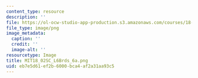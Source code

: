 ```yaml
---
content_type: resource
description: ''
file: https://ol-ocw-studio-app-production.s3.amazonaws.com/courses/18-02sc-multivariable-calculus-fall-2010/eb7e5d61ef2b6000bca4af2a31aa93c5_MIT18_02SC_L6Brds_6a.png
file_type: image/png
image_metadata:
  caption: ''
  credit: ''
  image-alt: ''
resourcetype: Image
title: MIT18_02SC_L6Brds_6a.png
uid: eb7e5d61-ef2b-6000-bca4-af2a31aa93c5
---
```

